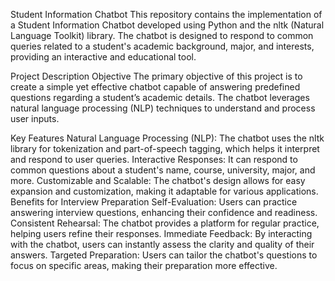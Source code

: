 Student Information Chatbot
This repository contains the implementation of a Student Information Chatbot developed using Python and the nltk (Natural Language Toolkit) library. The chatbot is designed to respond to common queries related to a student's academic background, major, and interests, providing an interactive and educational tool.

Project Description
Objective
The primary objective of this project is to create a simple yet effective chatbot capable of answering predefined questions regarding a student’s academic details. The chatbot leverages natural language processing (NLP) techniques to understand and process user inputs.

Key Features
Natural Language Processing (NLP): The chatbot uses the nltk library for tokenization and part-of-speech tagging, which helps it interpret and respond to user queries.
Interactive Responses: It can respond to common questions about a student's name, course, university, major, and more.
Customizable and Scalable: The chatbot's design allows for easy expansion and customization, making it adaptable for various applications.
Benefits for Interview Preparation
Self-Evaluation: Users can practice answering interview questions, enhancing their confidence and readiness.
Consistent Rehearsal: The chatbot provides a platform for regular practice, helping users refine their responses.
Immediate Feedback: By interacting with the chatbot, users can instantly assess the clarity and quality of their answers.
Targeted Preparation: Users can tailor the chatbot's questions to focus on specific areas, making their preparation more effective.
